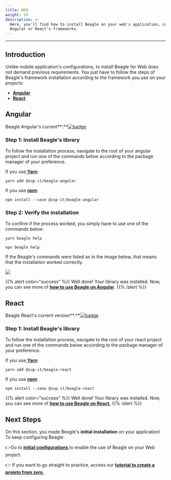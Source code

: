 ```yaml
---
title: WEB
weight: 10
description: >-
  Here, you'll find how to install Beagle on your web's application, considering
  Angular or React's frameworks.
---
```


---

## Introduction

Unlike mobile application's configurations, to install Beagle for Web does not demand previous requirements. You just have to follow the steps of Beagle's framework installation according to the framework you use on your projects: 

* [**Angular** ](web#angular)
* [**React** ](web#react)

## Angular

 Beagle Angular's current**:**[![badge](https://img.shields.io/npm/v/@zup-it/beagle-angular?logo=Angular)](https://github.com/ZupIT/beagle-web-angular)

### Step 1: Install Beagle's library

To follow the installation process, navigate to the root of your angular project and run one of the commands below according to the package manager of your preference. 

If you use[ **Yarn**](https://yarnpkg.com/):

```text
yarn add @zup-it/beagle-angular
```

If you use [**npm**](https://www.npmjs.com/):

```text
npm install --save @zup-it/beagle-angular
```

### Step 2: Verify the installation

To confirm if the process worked, you simply have to use one of the commands below:  

```text
yarn beagle help
```

```text
npx beagle help
```

If the Beagle's commands were listed as in the image below, that means that the installation worked correctly.

![](/docs-beagle/image%20%2814%29.png)

{{% alert color="success" %}}
Well done! Your library was installed. Now, you can see more of [**how to use Beagle on Angular**](../../../../../using-beagle/web/angular-how-to-use).
{{% /alert %}}

## React

Beagle React's current version**:**[![badge](https://img.shields.io/npm/v/@zup-it/beagle-react?logo=React)](https://github.com/ZupIT/beagle-web-react)

### Step 1: Install Beagle's library

To follow the installation process, navigate to the root of your react project and run one of the commands below according to the package manager of your preference.

If you use[ **Yarn**](https://yarnpkg.com/):

```text
yarn add @zup-it/beagle-react
```

If you use [**npm**](https://www.npmjs.com/):

```text
npm install --save @zup-it/beagle-react
```

{{% alert color="success" %}}
Well done! Your library was installed. Now, you can see more of [**how to use Beagle on React.**](../../../../using-beagle/web/react-how-to-use)
{{% /alert %}}

## **Next Steps** 

On this section, you made Beagle's **initial installation** on your application!  
To keep configuring Beagle:

👉Go to [**initial configurations** ](../../../using-beagle/web/)to enable the use of Beagle on your Web project.

👉 If you want to go straight to practice, access our [**tutorial to create a projeto from zero**.](../../new-project/case-web)
